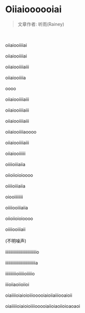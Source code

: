 # Oiiaioooooiai
> 文章作者: 听雨(Rainey)

<br><br>oiiaiooiiiiai<br><br>oiiaiooiiiiai<br><br>oiiaiooiiiiaiii<br><br>oiiaiooiiiia<br><br>oooo<br><br>oiiaiooiiiiaiii<br><br>oiiaiooiiiiaiii<br><br>oiiaiooiiiiaiii<br><br>oiiaiooiiiiaoooo<br><br>oiiaiooiiiiaiii<br><br>oiiaiooiiiiii<br><br>oiiiioiiiaiia<br><br>oiioiioioioooo<br><br>oiiiioiiiaiia<br><br>oiooiiiiiiii<br><br>oiiiiooiiiaiia<br><br>oiioiioioioooo<br><br>oiiiiooiiiaii<br><br>(不明噪声)<br><br>iiiiiiiiiiiiiiiiiiiiiiiiiiiiio<br><br>iiiiiiiiiiiiiiiiiiiiiiiiiiiia<br><br>iiiiiiiiiioiiiiioiiiiio<br><br>iiioiiaoiioiioi<br><br>oiaiiiioiaioioiiiooooiaioiiaiiiooaioii<br><br>oiaiiiiioiaioioiiiiooooiaiioiaoiioioaoaoi